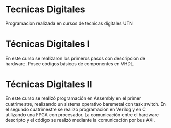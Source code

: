 # Tecnicas Digitales
 Programacion realizada en cursos de tecnicas digitales UTN

# Técnicas Digitales I 
 En este curso se realizaron los primeros pasos con descripcion de hardware. Posee códigos básicos de componentes en VHDL.

# Técnicas Digitales II
 En este curso se realizó programación en Assembly en el primer cuatrimestre, realizando un sistema operativo baremetal con task switch.
 En el segundo cuatrimestre se realizó programación en Verilog y en C utilizando una FPGA con procesador. La comunicación entre el hardware descripto y el código se realizó mediante la comunicación por bus AXI.
